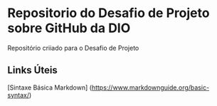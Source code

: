 # Repositorio do Desafio de Projeto sobre GitHub da DIO
Repositório criiado para o Desafio de Projeto

## Links Úteis 
[Sintaxe Básica Markdown] (https://www.markdownguide.org/basic-syntax/)
